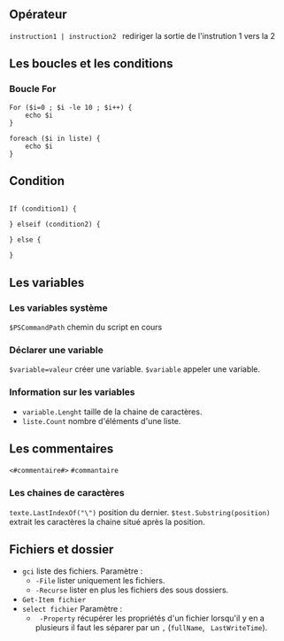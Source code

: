 ## Opérateur 

`instruction1 | instruction2 ` rediriger la sortie de l'instrution 1 vers la 2

## Les boucles et les conditions

### Boucle For

```
For ($i=0 ; $i -le 10 ; $i++) {
	echo $i
}
```

```
foreach ($i in liste) {
	echo $i
}
```

## Condition 

``` 

If (condition1) { 

} elseif (condition2) { 

} else { 

}
```

## Les variables

### Les variables système

`$PSCommandPath` chemin du script en cours

### Déclarer une variable

`$variable=valeur` créer une variable.
`$variable` appeler une variable.

### Information sur les variables

* `variable.Lenght` taille de la chaine de caractères.
* `liste.Count` nombre d'éléments d'une liste.

## Les commentaires
`<#commentaire#>`
`#commantaire`

### Les chaines de caractères
`texte.LastIndexOf("\")` position du dernier.
`$test.Substring(position)` extrait les caractères la chaine situé après la position.

## Fichiers et dossier 

* `gci` liste des fichiers.
Paramètre : 
  - `-File` lister uniquement les fichiers.
  - `-Recurse` lister en plus les fichiers des sous dossiers. 
* `Get-Item fichier` 
* `select fichier` 
Paramètre :
   - ` -Property` récupérer les propriétés d'un fichier lorsqu'il y en a plusieurs il faut les séparer par un `,` (`fullName`, ` LastWriteTime`).
